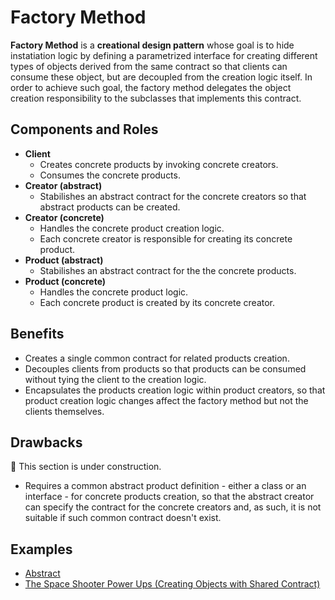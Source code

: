 # Factory Method

**Factory Method** is a **creational design pattern** whose goal is to hide instatiation logic by defining a
parametrized interface for creating different types of objects derived from the same contract so that clients can
consume these object, but are decoupled from the creation logic itself. In order to achieve such goal, the factory
method delegates the object creation responsibility to the subclasses that implements this contract.

## Components and Roles

- **Client**
  - Creates concrete products by invoking concrete creators.
  - Consumes the concrete products.
- **Creator (abstract)**
  - Stabilishes an abstract contract for the concrete creators so that abstract products can be created.
- **Creator (concrete)**
  - Handles the concrete product creation logic.
  - Each concrete creator is responsible for creating its concrete product.
- **Product (abstract)**
  - Stabilishes an abstract contract for the the concrete products.
- **Product (concrete)**
  - Handles the concrete product logic.
  - Each concrete product is created by its concrete creator.

## Benefits

- Creates a single common contract for related products creation.
- Decouples clients from products so that products can be consumed without tying the client to the creation logic.
- Encapsulates the products creation logic within product creators, so that product creation logic changes affect the
  factory method but not the clients themselves.

## Drawbacks

:construction: This section is under construction.
- Requires a common abstract product definition - either a class or an interface - for concrete products creation, so
  that the abstract creator can specify the contract for the concrete creators and, as such, it is not suitable if such
  common contract doesn't exist.

## Examples

- [Abstract][1]
- [The Space Shooter Power Ups (Creating Objects with Shared Contract)][2]

[1]: ./001_abstract/
[2]: ./002_creating_objects_with_shared_contract/

